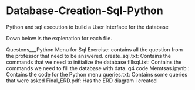 # Database-Creation-Sql-Python
Python and sql execution to build a User Interface for the database



Down below is the explenation for each file.

Questons___Python Menu for Sql Exercise: contains all the question from the professor that need to be answered.
create_sql.txt: Contains the commands that we need to initialize the database
fillsql.txt: Contains the commands we need to fill the database with data.
q4 code Memtsas.ipynb : Contains the code for the Python menu 
queries.txt: Contains some queries that were asked 
Final_ERD.pdf: Has the ERD diagram i created
